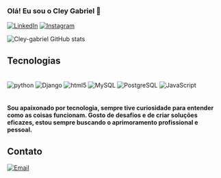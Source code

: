 ### Olá! Eu sou o Cley Gabriel 👋


[![LinkedIn](https://img.shields.io/badge/LinkedIn-0077B5?style=for-the-badge&logo=linkedin&logoColor=white)](https://www.linkedin.com/in/cley-gabriel-5b871b185/)
[![Instagram](https://img.shields.io/badge/Instagram-E4405F?style=for-the-badge&logo=instagram&logoColor=white)](https://www.instagram.com/cley_gabriel/)


![Cley-gabriel GitHub stats](https://github-readme-stats.vercel.app/api?username=Cley-gabriel&show_icons=true&theme=highcontrast)

## Tecnologias

<div style = "display: inline_block"><br/> 
  <img align="center" alt="python" src="https://img.shields.io/badge/Python-14354C?style=for-the-badge&logo=python&logoColor=white">
  <img align="center" alt="Django" src="https://img.shields.io/badge/Django-092E20?style=for-the-badge&logo=django&logoColor=white">
  <img align="center" alt="html5" src="https://img.shields.io/badge/HTML5-E34F26?style=for-the-badge&logo=html5&logoColor=white">
  <img align="center" alt="MySQL" src="https://img.shields.io/badge/MySQL-005C84?style=for-the-badge&logo=mysql&logoColor=white">
  <img align="center" alt="PostgreSQL" src="https://img.shields.io/badge/PostgreSQL-316192?style=for-the-badge&logo=postgresql&logoColor=white">
  <img align="center" alt="JavaScript" src="https://img.shields.io/badge/JavaScript-323330?style=for-the-badge&logo=javascript&logoColor=F7DF1E">
</div><br/>

#### Sou apaixonado por tecnologia, sempre tive curiosidade para entender como as coisas funcionam. Gosto de desafios e de criar soluções eficazes, estou sempre buscando o aprimoramento profissional e pessoal.

## Contato 
[![Email](https://img.shields.io/badge/Microsoft_Outlook-0078D4?style=for-the-badge&logo=microsoft-outlook&logoColor=white)](mailto:gabrielcley23@hotmail.com)

